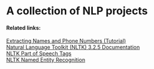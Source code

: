 # A collection of NLP projects

#### Related links:

[Extracting Names and Phone Numbers (Tutorial)](https://medium.com/@acrosson/extracting-names-emails-and-phone-numbers-5d576354baa)<br>
[Natural Language Toolkit (NLTK) 3.2.5 Documentation](http://www.nltk.org)<br>
[NLTK Part of Speech Tags](https://www.winwaed.com/blog/2011/11/08/part-of-speech-tags)<br>
[NLTK Named Entity Recognition](http://www.nltk.org/book/ch07.html#sec-ner)<br>


